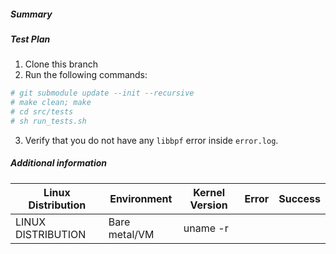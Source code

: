<!--
Describe the change in summary section, including rationale and design decisions.
Include "Fixes #nnn" if you are fixing an existing issue.

In "Test Plan" provide enough detail on how you plan to test this PR so that a reviewer can validate your tests. If our CI covers sufficient tests, then state which tests cover the change.

If you have more information you want to add, write them in "Additional
Information" section. This is usually used to help others understand your
motivation behind this change. A step-by-step reproduction of the problem is
helpful if there is no related issue.
-->

##### Summary

##### Test Plan
1. Clone this branch
2. Run the following commands:
```sh
# git submodule update --init --recursive
# make clean; make
# cd src/tests
# sh run_tests.sh
```
3. Verify that you do not have any `libbpf` error inside `error.log`.

##### Additional information

| Linux Distribution |   Environment  |Kernel Version |    Error    | Success |
|--------------------|----------------|---------------|-------------|---------|
| LINUX DISTRIBUTION  | Bare metal/VM  | uname -r      |             |         |

